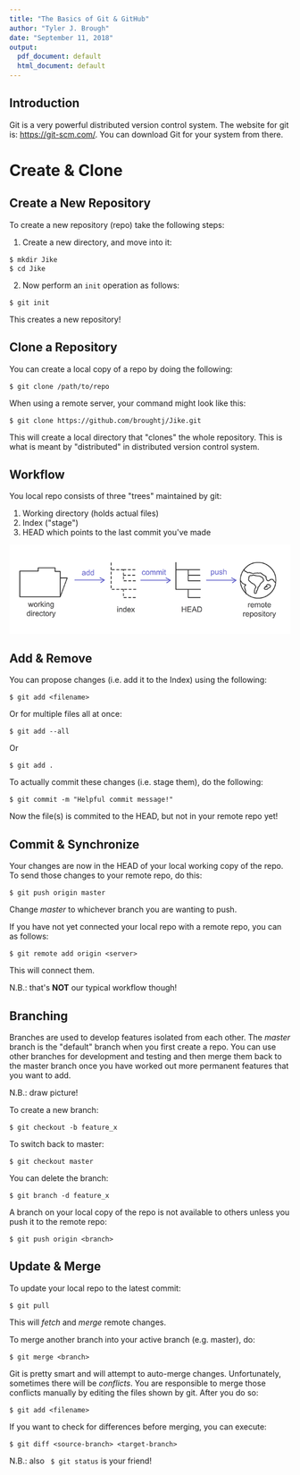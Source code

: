 ```yaml
---
title: "The Basics of Git & GitHub"
author: "Tyler J. Brough"
date: "September 11, 2018"
output:
  pdf_document: default
  html_document: default
---
```


## Introduction

Git is a very powerful distributed version control system. The website for git is: <https://git-scm.com/>. You can download Git for your system from there. 


# Create & Clone

## Create a New Repository

To create a new repository (repo) take the following steps:

1. Create a new directory, and move into it:

```
$ mkdir Jike
$ cd Jike
```

2. Now perform an `init` operation as follows:

```
$ git init
```

This creates a new repository!


## Clone a Repository 

You can create a local copy of a repo by doing the following:

```
$ git clone /path/to/repo
```

When using a remote server, your command might look like this:

```
$ git clone https://github.com/broughtj/Jike.git
```

This will create a local directory that "clones" the whole repository. This is what is meant by "distributed" in distributed version control system.


## Workflow

You local repo consists of three "trees" maintained by git:

1. Working directory (holds actual files)
2. Index ("stage")
3. HEAD which points to the last commit you've made 

![](images/git-workflow.png)

## Add & Remove

You can propose changes (i.e. add it to the Index) using the following:

```
$ git add <filename>
```

Or for multiple files all at once:

```
$ git add --all
```

Or 

```
$ git add .
```

To actually commit these changes (i.e. stage them), do the following:

```
$ git commit -m "Helpful commit message!"
```

Now the file(s) is commited to the HEAD, but not in your remote repo yet!


## Commit & Synchronize

Your changes are now in the HEAD of your local working copy of the repo. To send those changes to your remote repo, do this:

```
$ git push origin master
```

Change _master_ to whichever branch you are wanting to push.

If you have not yet connected your local repo with a remote repo, you can as follows:

```
$ git remote add origin <server>
```

This will connect them.

N.B.: that's __NOT__ our typical workflow though!



## Branching

Branches are used to develop features isolated from each other. The _master_ branch is the "default" branch when you first create a repo. You can use other branches for development and testing and then merge them back to the master branch once you have worked out more permanent features that you want to add. 

N.B.: draw picture!

To create a new branch:

```
$ git checkout -b feature_x
```

To switch back to master:

```
$ git checkout master
```

You can delete the branch:

```
$ git branch -d feature_x
```

A branch on your local copy of the repo is not available to others unless you push it to the remote repo:

```
$ git push origin <branch>
```


## Update & Merge

To update your local repo to the latest commit:

```
$ git pull
```

This will _fetch_ and _merge_ remote changes. 

To merge another branch into your active branch (e.g. master), do:

```
$ git merge <branch>
```

Git is pretty smart and will attempt to auto-merge changes. Unfortunately, sometimes there will be _conflicts_. You are responsible to merge those conflicts manually by editing the files shown by git. After you do so:

```
$ git add <filename>
```

If you want to check for differences before merging, you can execute:

```
$ git diff <source-branch> <target-branch>
```

N.B.: also ``` $ git status``` is your friend!



